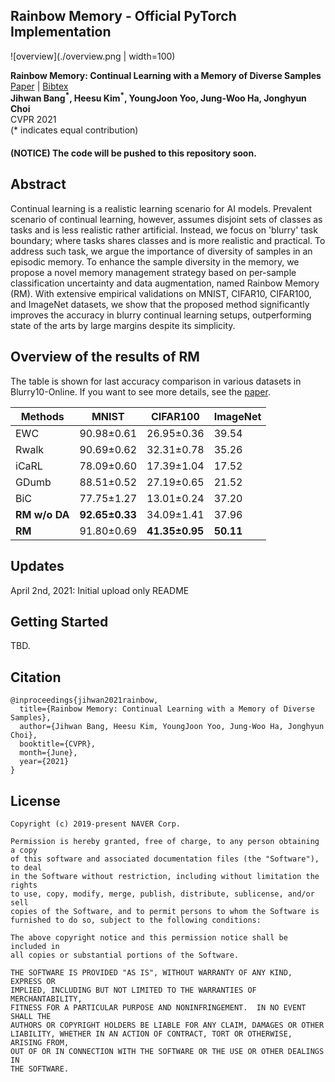 ## Rainbow Memory - Official PyTorch Implementation

![overview](./overview.png | width=100)

**Rainbow Memory: Continual Learning with a Memory of Diverse Samples**<br>
[Paper](https://arxiv.org/pdf/2103.17230.pdf) | [Bibtex](#Citation)<br>
**Jihwan Bang<sup>\*</sup>, Heesu Kim<sup>\*</sup>, YoungJoon Yoo, Jung-Woo Ha, Jonghyun Choi** <br>
CVPR 2021<br>
(\* indicates equal contribution)

#### (NOTICE) The code will be pushed to this repository soon.  

## Abstract
Continual learning is a realistic learning scenario for AI models. 
Prevalent scenario of continual learning, however, assumes disjoint sets of classes as tasks and is less realistic rather artificial. 
Instead, we focus on 'blurry' task boundary; where tasks shares classes and is more realistic and practical. 
To address such task, we argue the importance of diversity of samples in an episodic memory. 
To enhance the sample diversity in the memory, we propose a novel memory management strategy based on per-sample classification uncertainty and data augmentation, named Rainbow Memory (RM). 
With extensive empirical validations on MNIST, CIFAR10, CIFAR100, and ImageNet datasets, 
we show that the proposed method significantly improves the accuracy in blurry continual learning setups, outperforming state of the arts by large margins despite its simplicity.

## Overview of the results of RM
The table is shown for last accuracy comparison in various datasets in Blurry10-Online.
If you want to see more details, see the [paper](https://arxiv.org/pdf/2103.17230.pdf).

| Methods   | MNIST      | CIFAR100   | ImageNet |
|-----------|------------|------------|----------|
| EWC       | 90.98±0.61 | 26.95±0.36 | 39.54    |
| Rwalk     | 90.69±0.62 | 32.31±0.78 | 35.26    |
| iCaRL     | 78.09±0.60 | 17.39±1.04 | 17.52    |
| GDumb     | 88.51±0.52 | 27.19±0.65 | 21.52    |
| BiC       | 77.75±1.27 | 13.01±0.24 | 37.20    |
| **RM w/o DA** | **92.65±0.33** | 34.09±1.41 | 37.96    |
| **RM**        | 91.80±0.69 | **41.35±0.95** | **50.11**    |

## Updates
April 2nd, 2021: Initial upload only README

## Getting Started
TBD.

## Citation 
```angular2
@inproceedings{jihwan2021rainbow,
  title={Rainbow Memory: Continual Learning with a Memory of Diverse Samples},
  author={Jihwan Bang, Heesu Kim, YoungJoon Yoo, Jung-Woo Ha, Jonghyun Choi},
  booktitle={CVPR},
  month={June},
  year={2021}
}
```

## License

```
Copyright (c) 2019-present NAVER Corp.

Permission is hereby granted, free of charge, to any person obtaining a copy
of this software and associated documentation files (the "Software"), to deal
in the Software without restriction, including without limitation the rights
to use, copy, modify, merge, publish, distribute, sublicense, and/or sell
copies of the Software, and to permit persons to whom the Software is
furnished to do so, subject to the following conditions:

The above copyright notice and this permission notice shall be included in
all copies or substantial portions of the Software.

THE SOFTWARE IS PROVIDED "AS IS", WITHOUT WARRANTY OF ANY KIND, EXPRESS OR
IMPLIED, INCLUDING BUT NOT LIMITED TO THE WARRANTIES OF MERCHANTABILITY,
FITNESS FOR A PARTICULAR PURPOSE AND NONINFRINGEMENT.  IN NO EVENT SHALL THE
AUTHORS OR COPYRIGHT HOLDERS BE LIABLE FOR ANY CLAIM, DAMAGES OR OTHER
LIABILITY, WHETHER IN AN ACTION OF CONTRACT, TORT OR OTHERWISE, ARISING FROM,
OUT OF OR IN CONNECTION WITH THE SOFTWARE OR THE USE OR OTHER DEALINGS IN
THE SOFTWARE.
```

